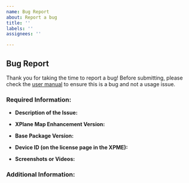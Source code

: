 ```yaml
---
name: Bug Report
about: Report a bug
title: ''
labels: ''
assignees: ''

---
```


## Bug Report

Thank you for taking the time to report a bug! Before submitting, please check the [user manual](https://github.com/derekhe/xplane-map-enhancement-release/wiki/Manual-EN) to ensure this is a bug and not a usage issue.

### Required Information:

- **Description of the Issue:**
  
- **XPlane Map Enhancement Version:** 

- **Base Package Version:** 

- **Device ID (on the license page in the XPME):**

- **Screenshots or Videos:**

### Additional Information:
